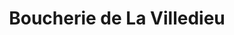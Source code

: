 ---
title: "Boucherie de La Villedieu"
url: /elancourt/boucherie-de-la-villedieu/
shop: Metzgerei
---